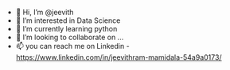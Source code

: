 - 👋 Hi, I’m @jeevith
- 👀 I’m interested in Data Science
- 🌱 I’m currently learning python
- 💞️ I’m looking to collaborate on ...
- 📫 you can reach me on Linkedin - https://www.linkedin.com/in/jeevithram-mamidala-54a9a0173/

<!---
Itsjeevith/Itsjeevith is a ✨ special ✨ repository because its `README.md` (this file) appears on your GitHub profile.
You can click the Preview link to take a look at your changes.
--->
